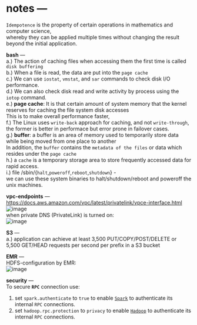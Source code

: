 # notes — 

`Idempotence` is the property of certain operations in mathematics and computer science,  
whereby they can be applied multiple times without changing the result beyond the initial application.  

**bash** —  
a.) The action of caching files when accessing them the first time is called `disk buffering`  
b.) When a file is read, the data are put into the `page cache`  
c.) We can use `iostat`, `vmstat`, and `sar` commands to check disk I/O performance.  
d.) We can also check disk read and write activity by process using the `iotop` command.  
e.) **page cache**: It is that certain amount of system memory that the kernel reserves for caching the file system disk accesses  
This is to make overall performance faster,  
f.) The Linux uses `write-back` approach for caching, and not `write-through`,  
the former is better in performace but error prone in failover cases.  
g.) **buffer**: a buffer is an area of memory used to temporarily store data while being moved from one place to another  
In addition, the `buffer` contains the `metadata of the files` or data which resides under the `page cache`  
h.) a `cache` is a temporary storage area to store frequently accessed data for rapid access.  
i.) file /sbin/{`halt`,`poweroff`,`reboot`,`shutdown`} -  
we can use these system binaries to halt/shutdown/reboot and poweroff the unix machines.  

**vpc-endpoints** —  
https://docs.aws.amazon.com/vpc/latest/privatelink/vpce-interface.html  
![image](https://user-images.githubusercontent.com/26399543/147568840-599a4e76-554b-4407-a2c0-66b196684a40.png)  
when private DNS (PrivateLink) is turned on:  
![image](https://user-images.githubusercontent.com/26399543/147568925-3f709b07-415f-473c-b3d6-735abe8d0ef4.png)  

**S3** —  
a.) application can achieve at least 3,500 PUT/COPY/POST/DELETE or 5,500 GET/HEAD requests per second per prefix in a S3 bucket  

**EMR** —  
HDFS-configuration by EMR:  
![image](https://user-images.githubusercontent.com/26399543/147821979-e34502b6-dc6d-482a-86e8-63a804af7c19.png)

**security** —  
To secure **`RPC`** connection use:  
1. set `spark.authenticate` to `true` to enable [`Spark`](https://spark.apache.org/docs/latest/security.html#authentication) to authenticate its internal `RPC` connections.  
2. set `hadoop.rpc.protection` to `privacy` to enable [`Hadoop`](https://hadoop.apache.org/docs/r2.7.2/hadoop-project-dist/hadoop-common/SecureMode.html#Data_Encryption_on_RPC) to authenticate its internal `RPC` connections.  

